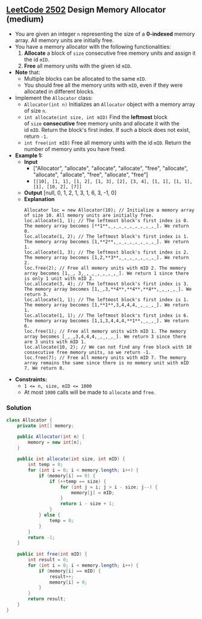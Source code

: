 ## [LeetCode 2502](https://leetcode.com/problems/design-memory-allocator/) Design Memory Allocator (medium)

- You are given an integer `n` representing the size of a **0-indexed** memory array. All memory units are initially free.
- You have a memory allocator with the following functionalities:
    1.  **Allocate** a block of `size` consecutive free memory units and assign it the id `mID`.
    2.  **Free** all memory units with the given id `mID`.
- **Note** that:
    -   Multiple blocks can be allocated to the same `mID`.
    -   You should free all the memory units with `mID`, even if they were allocated in different blocks.
- Implement the `Allocator` class:
    -   `Allocator(int n)` Initializes an `Allocator` object with a memory array of size `n`.
    -   `int allocate(int size, int mID)` Find the **leftmost** block of `size` **consecutive** free memory units and allocate it with the id `mID`. Return the block's first index. If such a block does not exist, return `-1`.
    -   `int free(int mID)` Free all memory units with the id `mID`. Return the number of memory units you have freed.
- **Example 1:**
    - **Input**
        - ["Allocator", "allocate", "allocate", "allocate", "free", "allocate", "allocate", "allocate", "free", "allocate", "free"]
        - `[[10], [1, 1], [1, 2], [1, 3], [2], [3, 4], [1, 1], [1, 1], [1], [10, 2], [7]]`
    - **Output** [null, 0, 1, 2, 1, 3, 1, 6, 3, -1, 0]
    - **Explanation**
        ```
        Allocator loc = new Allocator(10); // Initialize a memory array of size 10. All memory units are initially free.
        loc.allocate(1, 1); // The leftmost block's first index is 0. The memory array becomes [**1**,_,_,_,_,_,_,_,_,_]. We return 0.
        loc.allocate(1, 2); // The leftmost block's first index is 1. The memory array becomes [1,**2**,_,_,_,_,_,_,_,_]. We return 1.
        loc.allocate(1, 3); // The leftmost block's first index is 2. The memory array becomes [1,2,**3**,_,_,_,_,_,_,_]. We return 2.
        loc.free(2); // Free all memory units with mID 2. The memory array becomes [1,_, 3,_,_,_,_,_,_,_]. We return 1 since there is only 1 unit with mID 2.
        loc.allocate(3, 4); // The leftmost block's first index is 3. The memory array becomes [1,_,3,**4**,**4**,**4**,_,_,_,_]. We return 3.
        loc.allocate(1, 1); // The leftmost block's first index is 1. The memory array becomes [1,**1**,3,4,4,4,_,_,_,_]. We return 1.
        loc.allocate(1, 1); // The leftmost block's first index is 6. The memory array becomes [1,1,3,4,4,4,**1**,_,_,_]. We return 6.
        loc.free(1); // Free all memory units with mID 1. The memory array becomes [_,_,3,4,4,4,_,_,_,_]. We return 3 since there are 3 units with mID 1.
        loc.allocate(10, 2); // We can not find any free block with 10 consecutive free memory units, so we return -1.
        loc.free(7); // Free all memory units with mID 7. The memory array remains the same since there is no memory unit with mID 7. We return 0.
        ```
- **Constraints:**
    -   `1 <= n, size, mID <= 1000`
    -   At most `1000` calls will be made to `allocate` and `free`.

### Solution

```java
class Allocator {
    private int[] memory;

    public Allocator(int n) {
        memory = new int[n];
    }
    
    public int allocate(int size, int mID) {
        int temp = 0;
        for (int i = 0; i < memory.length; i++) {
            if (memory[i] == 0) {
                if (++temp == size) {
                    for (int j = i; j > i - size; j--) {
                        memory[j] = mID;
                    }
                    return i - size + 1;
                }
            } else {
                temp = 0;
            }
        }
        return -1;
    }
    
    public int free(int mID) {
        int result = 0;
        for (int i = 0; i < memory.length; i++) {
            if (memory[i] == mID) {
                result++;
                memory[i] = 0;
            }
        }
        return result;
    }
}
```